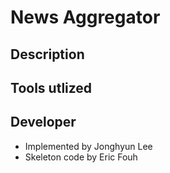 # News Aggregator

## Description

## Tools utlized

## Developer
* Implemented by Jonghyun Lee
* Skeleton code by Eric Fouh
